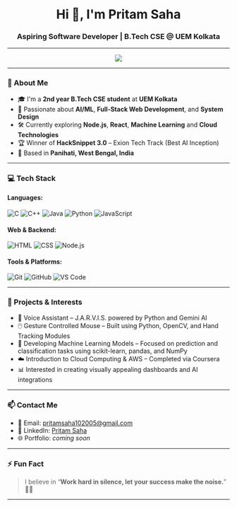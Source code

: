 <!-- Profile README for Pritam Saha -->

<h1 align="center">Hi 👋, I'm Pritam Saha</h1>
<h3 align="center">Aspiring Software Developer | B.Tech CSE @ UEM Kolkata</h3>

---

<p align="center">
  <img src="https://readme-typing-svg.herokuapp.com?font=Fira+Code&size=22&duration=3000&pause=1000&color=3E8EDE&center=true&vCenter=true&width=650&lines=Hi+I'm+Pritam+Saha;B.Tech+CSE+Undergrad+%7C+AI+Enthusiast;Learning+ML+%26+Full-Stack+Web+Development" />
</p>



---

### 🚀 About Me

- 🎓 I'm a **2nd year B.Tech CSE student** at **UEM Kolkata**
- 🧠 Passionate about **AI/ML**, **Full-Stack Web Development**, and **System Design**
- 🛠️ Currently exploring **Node.js**, **React**, **Machine Learning** and **Cloud Technologies**
- 🏆 Winner of **HackSnippet 3.0** – Exion Tech Track (Best AI Inception)
- 📌 Based in **Panihati, West Bengal, India**

---

### 💻 Tech Stack

#### Languages:
![C](https://img.shields.io/badge/-C-A8B9CC?style=flat&logo=c&logoColor=black)
![C++](https://img.shields.io/badge/-C++-00599C?style=flat&logo=cpp&logoColor=white)
![Java](https://img.shields.io/badge/-Java-ED8B00?style=flat&logo=openjdk&logoColor=white)
![Python](https://img.shields.io/badge/-Python-3776AB?style=flat&logo=python&logoColor=white)
![JavaScript](https://img.shields.io/badge/-JavaScript-F7DF1E?style=flat&logo=javascript&logoColor=black)

#### Web & Backend:
![HTML](https://img.shields.io/badge/-HTML5-E34F26?style=flat&logo=html5&logoColor=white)
![CSS](https://img.shields.io/badge/-CSS3-1572B6?style=flat&logo=css3&logoColor=white)
![Node.js](https://img.shields.io/badge/-Node.js-339933?style=flat&logo=node.js&logoColor=white)

#### Tools & Platforms:
![Git](https://img.shields.io/badge/-Git-F05032?style=flat&logo=git&logoColor=white)
![GitHub](https://img.shields.io/badge/-GitHub-181717?style=flat&logo=github&logoColor=white)
![VS Code](https://img.shields.io/badge/-VS%20Code-007ACC?style=flat&logo=visual-studio-code&logoColor=white)

---

### 🧠 Projects & Interests

- 💬 Voice Assistant – J.A.R.V.I.S. powered by Python and Gemini AI
- 🖱️ Gesture Controlled Mouse – Built using Python, OpenCV, and Hand Tracking Modules
- 🤖 Developing Machine Learning Models – Focused on prediction and classification tasks using scikit-learn, pandas, and NumPy
- ☁️ Introduction to Cloud Computing & AWS – Completed via Coursera
- 📊 Interested in creating visually appealing dashboards and AI integrations


---

### 📫 Contact Me

- 📧 Email: [pritamsaha102005@gmail.com](mailto:pritamsaha102005@gmail.com)
- 💼 LinkedIn: [Pritam Saha](https://www.linkedin.com/in/pritam-saha-5a6738317/)
- 🌐 Portfolio: _coming soon_

---

### ⚡ Fun Fact
> I believe in “**Work hard in silence, let your success make the noise.**” 🧠✨

---
